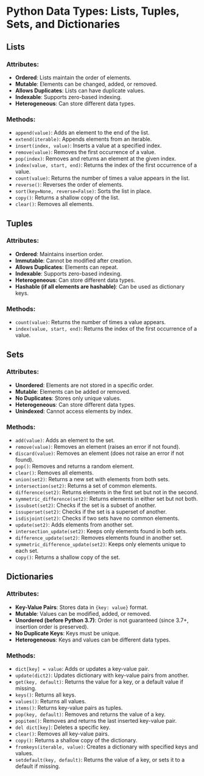 # Python Data Types: Lists, Tuples, Sets, and Dictionaries

## Lists
### Attributes:
- **Ordered**: Lists maintain the order of elements.
- **Mutable**: Elements can be changed, added, or removed.
- **Allows Duplicates**: Lists can have duplicate values.
- **Indexable**: Supports zero-based indexing.
- **Heterogeneous**: Can store different data types.

### Methods:
- `append(value)`: Adds an element to the end of the list.
- `extend(iterable)`: Appends elements from an iterable.
- `insert(index, value)`: Inserts a value at a specified index.
- `remove(value)`: Removes the first occurrence of a value.
- `pop(index)`: Removes and returns an element at the given index.
- `index(value, start, end)`: Returns the index of the first occurrence of a value.
- `count(value)`: Returns the number of times a value appears in the list.
- `reverse()`: Reverses the order of elements.
- `sort(key=None, reverse=False)`: Sorts the list in place.
- `copy()`: Returns a shallow copy of the list.
- `clear()`: Removes all elements.

## Tuples
### Attributes:
- **Ordered**: Maintains insertion order.
- **Immutable**: Cannot be modified after creation.
- **Allows Duplicates**: Elements can repeat.
- **Indexable**: Supports zero-based indexing.
- **Heterogeneous**: Can store different data types.
- **Hashable (if all elements are hashable)**: Can be used as dictionary keys.

### Methods:
- `count(value)`: Returns the number of times a value appears.
- `index(value, start, end)`: Returns the index of the first occurrence of a value.

## Sets
### Attributes:
- **Unordered**: Elements are not stored in a specific order.
- **Mutable**: Elements can be added or removed.
- **No Duplicates**: Stores only unique values.
- **Heterogeneous**: Can store different data types.
- **Unindexed**: Cannot access elements by index.

### Methods:
- `add(value)`: Adds an element to the set.
- `remove(value)`: Removes an element (raises an error if not found).
- `discard(value)`: Removes an element (does not raise an error if not found).
- `pop()`: Removes and returns a random element.
- `clear()`: Removes all elements.
- `union(set2)`: Returns a new set with elements from both sets.
- `intersection(set2)`: Returns a set of common elements.
- `difference(set2)`: Returns elements in the first set but not in the second.
- `symmetric_difference(set2)`: Returns elements in either set but not both.
- `issubset(set2)`: Checks if the set is a subset of another.
- `issuperset(set2)`: Checks if the set is a superset of another.
- `isdisjoint(set2)`: Checks if two sets have no common elements.
- `update(set2)`: Adds elements from another set.
- `intersection_update(set2)`: Keeps only elements found in both sets.
- `difference_update(set2)`: Removes elements found in another set.
- `symmetric_difference_update(set2)`: Keeps only elements unique to each set.
- `copy()`: Returns a shallow copy of the set.

## Dictionaries
### Attributes:
- **Key-Value Pairs**: Stores data in `{key: value}` format.
- **Mutable**: Values can be modified, added, or removed.
- **Unordered (before Python 3.7)**: Order is not guaranteed (since 3.7+, insertion order is preserved).
- **No Duplicate Keys**: Keys must be unique.
- **Heterogeneous**: Keys and values can be different data types.

### Methods:
- `dict[key] = value`: Adds or updates a key-value pair.
- `update(dict2)`: Updates dictionary with key-value pairs from another.
- `get(key, default)`: Returns the value for a key, or a default value if missing.
- `keys()`: Returns all keys.
- `values()`: Returns all values.
- `items()`: Returns key-value pairs as tuples.
- `pop(key, default)`: Removes and returns the value of a key.
- `popitem()`: Removes and returns the last inserted key-value pair.
- `del dict[key]`: Deletes a specific key.
- `clear()`: Removes all key-value pairs.
- `copy()`: Returns a shallow copy of the dictionary.
- `fromkeys(iterable, value)`: Creates a dictionary with specified keys and values.
- `setdefault(key, default)`: Returns the value of a key, or sets it to a default if missing.
